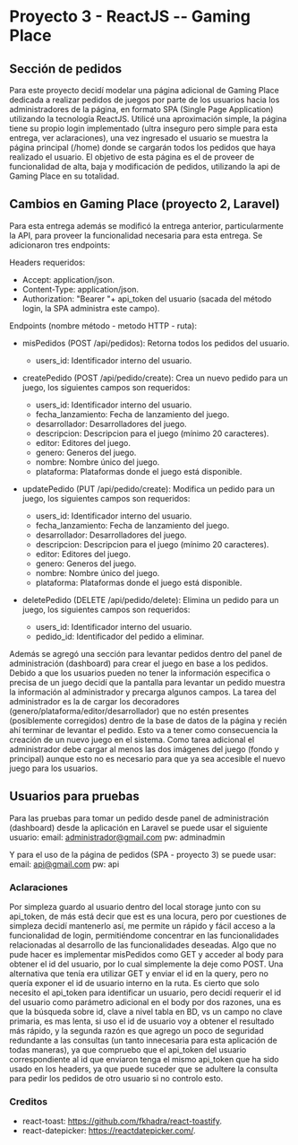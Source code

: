 # Proyecto 3 - ReactJS -- Gaming Place
## Sección de pedidos

Para este proyecto decidí modelar una página adicional de Gaming Place dedicada a realizar pedidos de juegos por parte de los usuarios hacia los administradores de la página, en formato SPA (Single Page Application) utilizando la tecnología ReactJS. Utilicé una aproximación simple, la página tiene su propio login implementado (ultra inseguro pero simple para esta entrega, ver aclaraciones), una vez ingresado el usuario se muestra la página principal (/home) donde se cargarán todos los pedidos que haya realizado el usuario. El objetivo de esta página es el de proveer de funcionalidad de alta, baja y modificación de pedidos, utilizando la api de Gaming Place en su totalidad.

## Cambios en Gaming Place (proyecto 2, Laravel)

Para esta entrega además se modificó la entrega anterior, particularmente la API, para proveer la funcionalidad necesaria para esta entrega. Se adicionaron tres endpoints:

Headers requeridos:
* Accept: application/json.
* Content-Type: application/json.
* Authorization: "Bearer "+ api_token del usuario (sacada del método login, la SPA administra este campo).

Endpoints (nombre método - metodo HTTP - ruta):

* misPedidos (POST /api/pedidos): Retorna todos los pedidos del usuario.
    * users_id: Identificador interno del usuario.

* createPedido (POST /api/pedido/create): Crea un nuevo pedido para un juego, los siguientes campos son requeridos:
    * users_id: Identificador interno del usuario.
    * fecha_lanzamiento: Fecha de lanzamiento del juego.
    * desarrollador: Desarrolladores del juego.
    * descripcion: Descripcion para el juego (mínimo 20 caracteres).
    * editor: Editores del juego.
    * genero: Generos del juego.
    * nombre: Nombre único del juego.
    * plataforma: Plataformas donde el juego está disponible.
    
* updatePedido (PUT /api/pedido/create): Modifica un pedido para un juego, los siguientes campos son requeridos:
    * users_id: Identificador interno del usuario.
    * fecha_lanzamiento: Fecha de lanzamiento del juego.
    * desarrollador: Desarrolladores del juego.
    * descripcion: Descripcion para el juego (mínimo 20 caracteres).
    * editor: Editores del juego.
    * genero: Generos del juego.
    * nombre: Nombre único del juego.
    * plataforma: Plataformas donde el juego está disponible.

* deletePedido (DELETE /api/pedido/delete): Elimina un pedido para un juego, los siguientes campos son requeridos:
    * users_id: Identificador interno del usuario.
    * pedido_id: Identificador del pedido a eliminar.

Además se agregó una sección para levantar pedidos dentro del panel de administración (dashboard) para crear el juego en base a los pedidos. Debido a que los usuarios pueden no tener la información especifica o precisa de un juego decidí que la pantalla para levantar un pedido muestra la información al administrador y precarga algunos campos. La tarea del administrador es la de cargar los decoradores (genero/plataforma/editor/desarrollador) que no estén presentes (posiblemente corregidos) dentro de la base de datos de la página y recién ahí terminar de levantar el pedido. Esto va a tener como consecuencia la creación de un nuevo juego en el sistema. Como tarea adicional el administrador debe cargar al menos las dos imágenes del juego (fondo y principal) aunque esto no es necesario para que ya sea accesible el nuevo juego para los usuarios.

## Usuarios para pruebas

Para las pruebas para tomar un pedido desde panel de administración (dashboard) desde la aplicación en Laravel se puede usar el siguiente usuario:
email: administrador@gmail.com
pw: adminadmin

Y para el uso de la página de pedidos (SPA - proyecto 3) se puede usar:
email: api@gmail.com
pw: api

### Aclaraciones

Por simpleza guardo al usuario dentro del local storage junto con su api_token, de más está decir que est es una locura, pero por cuestiones de simpleza decidí mantenerlo así, me permite un rápido y fácil acceso a la funcionalidad de login, permitiéndome concentrar en las funcionalidades relacionadas al desarrollo de las funcionalidades deseadas.
Algo que no pude hacer es implementar misPedidos como GET y acceder al body para obtener el id del usuario, por lo cual simplemente la deje como POST. Una alternativa que tenía era utilizar GET y enviar el id en la query, pero no quería exponer el id de usuario interno en la ruta. Es cierto que solo necesito el api_token para identificar un usuario, pero decidí requerir el id del usuario como parámetro adicional en el body por dos razones, una es que la búsqueda sobre id, clave a nivel tabla en BD, vs un campo no clave primaria, es mas lenta, si uso el id de usuario voy a obtener el resultado más rápido, y la segunda razón es que agrego un poco de seguridad redundante a las consultas (un tanto innecesaria para esta aplicación de todas maneras), ya que compruebo que el api_token del usuario correspondiente al id que enviaron tenga el mismo api_token que ha sido usado en los headers, ya que puede suceder que se adultere la consulta para pedir los pedidos de otro usuario si no controlo esto.


### Creditos

* react-toast: https://github.com/fkhadra/react-toastify.
* react-datepicker: https://reactdatepicker.com/.